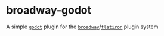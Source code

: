 # broadway-godot

A simple [`godot`][godot] plugin for the [`broadway`][broadway]/[`flatiron`][flatiron]
plugin system


[godot]: https://github.com/nodejitsu/godot
[broadway]: https://github.com/flatiron/broadway
[flatiron]: https://github.com/flatiron/flatiron
